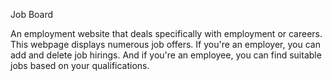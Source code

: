 Job Board 

  An employment website that deals specifically with employment or careers. This webpage displays numerous job offers. If you're an employer, you can add and delete job hirings. And if you're an employee, you can find suitable jobs based on your qualifications.
